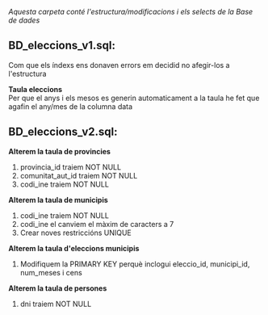 <em>Aquesta carpeta conté l'estructura/modificacions i els selects de la Base de dades</em>

## BD_eleccions_v1.sql:
Com que els índexs ens donaven errors em decidid no afegir-los a l'estructura <br>

__Taula eleccions__ <br>
Per que el anys i els mesos es generin automaticament a la taula he fet que agafin el any/mes de la columna data

## BD_eleccions_v2.sql:

__Alterem la taula de provincies__ 
1. provincia_id traiem NOT NULL
2. comunitat_aut_id traiem NOT NULL
3. codi_ine traiem NOT NULL

  
__Alterem la taula de municipis__ 
1. codi_ine traiem NOT NULL
2. codi_ine	el canviem el màxim de caracters a 7 
3. Crear noves restriccións UNIQUE


__Alterem la taula d'eleccions municipis__
1. Modifiquem la PRIMARY KEY perquè inclogui eleccio_id, municipi_id, num_meses i cens

__Alterem la taula de persones__ 
1. dni traiem NOT NULL
